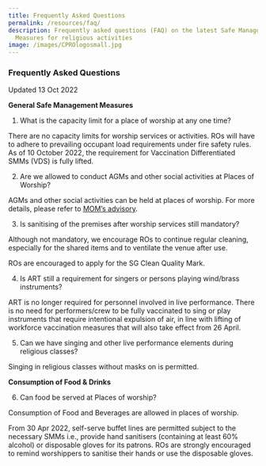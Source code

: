 ```yaml
---
title: Frequently Asked Questions
permalink: /resources/faq/
description: Frequently asked questions (FAQ) on the latest Safe Management
  Measures for religious activities
image: /images/CPROlogosmall.jpg
---
```

### Frequently Asked Questions 
Updated 13 Oct 2022

**General Safe Management Measures**

1) What is the capacity limit for a place of worship at any one time?

There are no capacity limits for worship services or activities. ROs will have to adhere to prevailing occupant load requirements under fire safety rules. As of 10 October 2022, the requirement for Vaccination Differentiated SMMs (VDS) is fully lifted.

2) Are we allowed to conduct AGMs and other social activities at Places of Worship?

AGMs and other social activities can be held at places of worship. For more details, please refer to <a href="https://www.mom.gov.sg/covid-19/requirements-for-safe-management-measures"> MOM’s advisory</a>.

3) Is sanitising of the premises after worship services still mandatory?

Although not mandatory, we encourage ROs to continue regular cleaning, especially for the shared items and to ventilate the venue after use.

ROs are encouraged to apply for the SG Clean Quality Mark.

4) Is ART still a requirement for singers or persons playing wind/brass instruments?

ART is no longer required for personnel involved in live performance. There is no need for performers/crew to be fully vaccinated to sing or play instruments that require intentional expulsion of air, in line with lifting of workforce vaccination measures that will also take effect from 26 April.

5) Can we have singing and other live performance elements during religious classes?

Singing in religious classes without masks on is permitted. 

**Consumption of Food &amp; Drinks**

6) Can food be served at Places of worship?

Consumption of Food and Beverages are allowed in places of worship. 

From 30 Apr 2022, self-serve buffet lines are permitted subject to the necessary SMMs i.e., provide hand sanitisers (containing at least 60% alcohol) or disposable gloves for its patrons. ROs are strongly encouraged to remind worshippers to sanitise their hands or use the disposable gloves.
